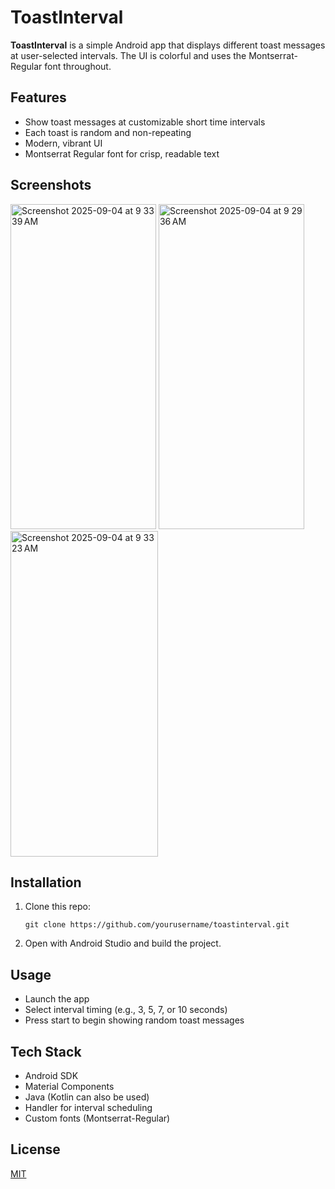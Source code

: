 # ToastInterval

**ToastInterval** is a simple Android app that displays different toast messages at user-selected intervals. The UI is colorful and uses the Montserrat-Regular font throughout.

## Features

- Show toast messages at customizable short time intervals
- Each toast is random and non-repeating
- Modern, vibrant UI
- Montserrat Regular font for crisp, readable text

## Screenshots
<img width="233" height="520" alt="Screenshot 2025-09-04 at 9 33 39 AM" src="https://github.com/user-attachments/assets/ec5cbd90-2e73-426d-ab34-9418ec5ef5d7" /> <img width="233" height="520" alt="Screenshot 2025-09-04 at 9 29 36 AM" src="https://github.com/user-attachments/assets/33fad50e-c7c9-4571-956e-505cbdfd9712" /> <img width="236" height="521" alt="Screenshot 2025-09-04 at 9 33 23 AM" src="https://github.com/user-attachments/assets/2f1259fa-3af9-4561-972f-b8fb29787e3b" />






## Installation

1. Clone this repo:
    ```
    git clone https://github.com/yourusername/toastinterval.git
    ```
2. Open with Android Studio and build the project.

## Usage

- Launch the app
- Select interval timing (e.g., 3, 5, 7, or 10 seconds)
- Press start to begin showing random toast messages

## Tech Stack

- Android SDK
- Material Components
- Java (Kotlin can also be used)
- Handler for interval scheduling
- Custom fonts (Montserrat-Regular)

## License

[MIT](LICENSE)

